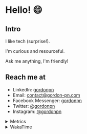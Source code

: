 # Hello! 😄

## Intro

I like tech (surprise!).

I'm curious and resourceful.

Ask me anything, I'm friendly!

## Reach me at

- LinkedIn: [gordonpn](https://www.linkedin.com/in/gordonpn/)
- Email: [contact@gordon-pn.com](mailto:contact@gordon-pn.com)
- Facebook Messenger: [gordonpn](https://www.messenger.com/t/Gordonpn)
- Twitter: [@gordonpn](https://twitter.com/Gordonpn)
- Instagram: [@gordonpn](https://www.instagram.com/gordonpn/)

<details>
  <summary>Metrics</summary>

  <img align="center" src="https://github.com/gordonpn/gordonpn/blob/master/github-metrics.svg" alt="GitHub Metrics">

</details>

<details>
  <summary>WakaTime</summary>

  <!--START_SECTION:waka-->
![Code Time](http://img.shields.io/badge/Code%20Time-176%20hrs%2042%20mins-blue)

![Profile Views](http://img.shields.io/badge/Profile%20Views-0-blue)

**🐱 My GitHub Data** 

> 🏆 322 Contributions in the Year 2022
 > 
> 📦 134.0 kB Used in GitHub's Storage 
 > 
> 🚫 Not Opted to Hire
 > 
> 📜 32 Public Repositories 
 > 
> 🔑 16 Private Repositories  
 > 
**I'm an Early 🐤** 

```text
🌞 Morning    179 commits    █████░░░░░░░░░░░░░░░░░░░░   19.71% 
🌆 Daytime    348 commits    █████████░░░░░░░░░░░░░░░░   38.33% 
🌃 Evening    353 commits    █████████░░░░░░░░░░░░░░░░   38.88% 
🌙 Night      28 commits     ░░░░░░░░░░░░░░░░░░░░░░░░░   3.08%

```
📅 **I'm Most Productive on Wednesday** 

```text
Monday       157 commits    ████░░░░░░░░░░░░░░░░░░░░░   17.29% 
Tuesday      132 commits    ███░░░░░░░░░░░░░░░░░░░░░░   14.54% 
Wednesday    175 commits    ████░░░░░░░░░░░░░░░░░░░░░   19.27% 
Thursday     120 commits    ███░░░░░░░░░░░░░░░░░░░░░░   13.22% 
Friday       134 commits    ███░░░░░░░░░░░░░░░░░░░░░░   14.76% 
Saturday     68 commits     █░░░░░░░░░░░░░░░░░░░░░░░░   7.49% 
Sunday       122 commits    ███░░░░░░░░░░░░░░░░░░░░░░   13.44%

```


📊 **This Week I Spent My Time On** 

```text
⌚︎ Time Zone: America/Toronto

💬 Programming Languages: 
Other                    3 hrs 50 mins       ██████████░░░░░░░░░░░░░░░   41.92% 
YAML                     2 hrs 40 mins       ███████░░░░░░░░░░░░░░░░░░   29.06% 
Bash                     1 hr 37 mins        ████░░░░░░░░░░░░░░░░░░░░░   17.62% 
Terraform                27 mins             █░░░░░░░░░░░░░░░░░░░░░░░░   4.94% 
Git Config               11 mins             ░░░░░░░░░░░░░░░░░░░░░░░░░   2.01%

🔥 Editors: 
VS Code                  9 hrs 10 mins       █████████████████████████   100.0%

🐱‍💻 Projects: 
maplelegends-vote-reminde4 hrs 1 min         ███████████░░░░░░░░░░░░░░   43.79% 
server-services-configs  3 hrs 54 mins       ██████████░░░░░░░░░░░░░░░   42.57% 
dotfiles                 1 hr 5 mins         ███░░░░░░░░░░░░░░░░░░░░░░   11.94% 
personal-site            9 mins              ░░░░░░░░░░░░░░░░░░░░░░░░░   1.7%

💻 Operating System: 
Mac                      9 hrs 10 mins       █████████████████████████   100.0%

```

**I Mostly Code in JavaScript** 

```text
JavaScript               10 repos            ████░░░░░░░░░░░░░░░░░░░░░   18.52% 
Java                     10 repos            ████░░░░░░░░░░░░░░░░░░░░░   18.52% 
Python                   7 repos             ███░░░░░░░░░░░░░░░░░░░░░░   12.96% 
Ruby                     4 repos             █░░░░░░░░░░░░░░░░░░░░░░░░   7.41% 
TypeScript               4 repos             █░░░░░░░░░░░░░░░░░░░░░░░░   7.41%

```


**Timeline**

![Chart not found](https://raw.githubusercontent.com/gordonpn/gordonpn/master/charts/bar_graph.png) 


 Last Updated on 28/06/2022 04:50:02 UTC
<!--END_SECTION:waka-->
</details>
